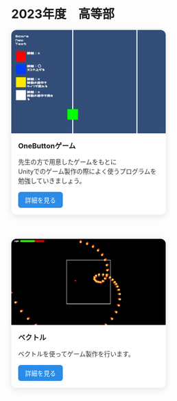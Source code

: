 # 2023年度　高等部

<div style="display: flex; flex-wrap: wrap; gap: 1.5rem;">
  <div style="
      max-width: 360px;
      background-color: white;
      border-radius: 12px;
      overflow: hidden;
      box-shadow: 0 4px 16px rgba(0, 0, 0, 0.1);
      transition: transform 0.2s, box-shadow 0.2s;
      margin-bottom: 2rem;
    ">
      <img src="Image/HighSchool_2025/OneButtonTitle.png" alt="OneButton画像" style="width: 100%; display: block;" />
      <div style="padding: 1rem;">
        <h3 style="margin-top: 0;">OneButtonゲーム</h3>
        <p style="font-size: 0.9rem; color: #333; line-height: 1.5;">
          先生の方で用意したゲームをもとに<br>
          Unityでのゲーム製作の際によく使うプログラムを勉強していきましょう。
        </p>
        <a href="#/HighSchool_2023/OneButton.md" style="
          display: inline-block;
          background-color: #2b8be6;
          color: white;
          padding: 0.5rem 1rem;
          border-radius: 6px;
          font-size: 0.9rem;
          text-decoration: none;
        ">詳細を見る</a>
      </div>
  </div>
  
  <div style="
        max-width: 360px;
        background-color: white;
        border-radius: 12px;
        overflow: hidden;
        box-shadow: 0 4px 16px rgba(0, 0, 0, 0.1);
        transition: transform 0.2s, box-shadow 0.2s;
        margin-bottom: 2rem;
      ">
        <img src="Image/HighSchool_2024/VectorTitle.png" alt="復習画像" style="width: 100%; display: block;" />
        <div style="padding: 1rem;">
          <h3 style="margin-top: 0;">ベクトル</h3>
          <p style="font-size: 0.9rem; color: #333; line-height: 1.5;">
            ベクトルを使ってゲーム製作を行います。
          </p>
          <a href="#/HighSchool_2023/VectorGame.md" style="
            display: inline-block;
            background-color: #2b8be6;
            color: white;
            padding: 0.5rem 1rem;
            border-radius: 6px;
            font-size: 0.9rem;
            text-decoration: none;
          ">詳細を見る</a>
        </div>
    </div>

</div>